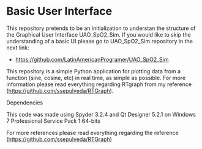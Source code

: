 # Basic User Interface

This repository pretends to be an initialization to understan the structure of the Graphical User Interface UAO_SpO2_Sim. 
If you would like to skip the understanding of a basic UI please go to UAO_SpO2_Sim repository in the next link:

- https://github.com/LatinAmericanProgramer/UAO_SpO2_Sim
 

This repository is a simple Python application for plotting data from a function (sine, cosine, etc) in real time, as simple as possible. 
For more information please read everything regarding RTgraph from my reference (https://github.com/ssepulveda/RTGraph).

Dependencies

This code was made using Spyder 3.2.4 and Qt Designer 5.2.1 on Windows 7 Professional Service Pack 1 64-bits

For more references please read everything regarding the reference (https://github.com/ssepulveda/RTGraph)

